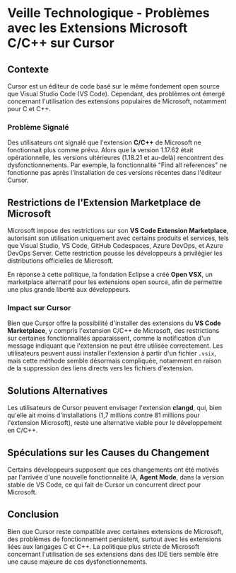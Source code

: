 # Veille Technologique - Problèmes avec les Extensions Microsoft C/C++ sur Cursor

## Contexte
Cursor est un éditeur de code basé sur le même fondement open source que Visual Studio Code (VS Code). Cependant, des problèmes ont émergé concernant l'utilisation des extensions populaires de Microsoft, notamment pour C et C++.

### Problème Signalé
Des utilisateurs ont signalé que l'extension **C/C++** de Microsoft ne fonctionnait plus comme prévu. Alors que la version 1.17.62 était opérationnelle, les versions ultérieures (1.18.21 et au-delà) rencontrent des dysfonctionnements. Par exemple, la fonctionnalité "Find all references" ne fonctionne pas après l'installation de ces versions récentes dans l'éditeur Cursor.

## Restrictions de l'Extension Marketplace de Microsoft
Microsoft impose des restrictions sur son **VS Code Extension Marketplace**, autorisant son utilisation uniquement avec certains produits et services, tels que Visual Studio, VS Code, GitHub Codespaces, Azure DevOps, et Azure DevOps Server. Cette restriction pousse les développeurs à privilégier les distributions officielles de Microsoft.

En réponse à cette politique, la fondation Eclipse a créé **Open VSX**, un marketplace alternatif pour les extensions open source, afin de permettre une plus grande liberté aux développeurs.

### Impact sur Cursor
Bien que Cursor offre la possibilité d'installer des extensions du **VS Code Marketplace**, y compris l'extension C/C++ de Microsoft, des restrictions sur certaines fonctionnalités apparaissent, comme la notification d'un message indiquant que l'extension ne peut être utilisée correctement. Les utilisateurs peuvent aussi installer l'extension à partir d'un fichier `.vsix`, mais cette méthode semble désormais compliquée, notamment en raison de la suppression des liens directs vers les fichiers d'extension.

## Solutions Alternatives
Les utilisateurs de Cursor peuvent envisager l'extension **clangd**, qui, bien qu'elle ait moins d'installations (1,7 millions contre 81 millions pour l'extension Microsoft), reste une alternative viable pour le développement en C/C++.

## Spéculations sur les Causes du Changement
Certains développeurs supposent que ces changements ont été motivés par l'arrivée d'une nouvelle fonctionnalité IA, **Agent Mode**, dans la version stable de VS Code, ce qui fait de Cursor un concurrent direct pour Microsoft.

## Conclusion
Bien que Cursor reste compatible avec certaines extensions de Microsoft, des problèmes de fonctionnement persistent, surtout avec les extensions liées aux langages C et C++. La politique plus stricte de Microsoft concernant l'utilisation de ses extensions dans des IDE tiers semble être une cause majeure de ces dysfonctionnements.
